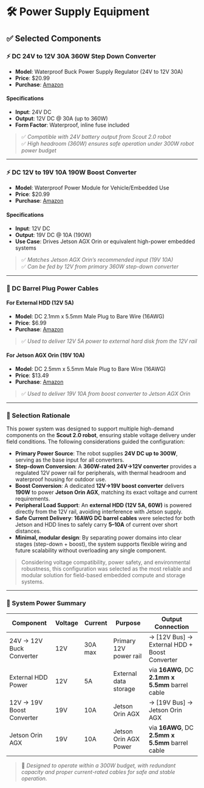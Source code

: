 # 🛠️ Power Supply Equipment

## ✅ Selected Components

### ⚡ DC 24V to 12V 30A 360W Step Down Converter

- **Model**: Waterproof Buck Power Supply Regulator (24V to 12V 30A)  
- **Price**: $20.99  
- **Purchase**: [Amazon](https://www.amazon.com/gp/product/B0CZPD94QG)

#### Specifications
- **Input**: 24V DC  
- **Output**: 12V DC @ 30A (up to 360W)  
- **Form Factor**: Waterproof, inline fuse included  
> ✅ *Compatible with 24V battery output from Scout 2.0 robot*  
> ✅ *High headroom (360W) ensures safe operation under 300W robot power budget*

---

### ⚡ DC 12V to 19V 10A 190W Boost Converter

- **Model**: Waterproof Power Module for Vehicle/Embedded Use  
- **Price**: $20.99  
- **Purchase**: [Amazon](https://www.amazon.com/gp/product/B0B74CXHW6)

#### Specifications
- **Input**: 12V DC  
- **Output**: 19V DC @ 10A (190W)  
- **Use Case**: Drives Jetson AGX Orin or equivalent high-power embedded systems  
> ✅ *Matches Jetson AGX Orin’s recommended input (19V 10A)*  
> ✅ *Can be fed by 12V from primary 360W step-down converter*

---

### 🔌 DC Barrel Plug Power Cables

#### For External HDD (12V 5A)
- **Model**: DC 2.1mm x 5.5mm Male Plug to Bare Wire (16AWG)  
- **Price**: $6.99
- **Purchase**: [Amazon](https://www.amazon.com/gp/product/B07VW5VRX7)  
> ✅ *Used to deliver 12V 5A power to external hard disk from the 12V rail*

#### For Jetson AGX Orin (19V 10A)
- **Model**: DC 2.5mm x 5.5mm Male Plug to Bare Wire (16AWG)  
- **Price**: $13.49  
- **Purchase**: [Amazon](https://www.amazon.com/gp/product/B0CYBXK4ZW)  
> ✅ *Used to deliver 19V 10A from boost converter to Jetson AGX Orin*

---

### 📌 Selection Rationale

This power system was designed to support multiple high-demand components on the **Scout 2.0 robot**, ensuring stable voltage delivery under field conditions. The following considerations guided the configuration:

- **Primary Power Source**: The robot supplies **24V DC up to 300W**, serving as the base input for all converters.
- **Step-down Conversion**: A **360W-rated 24V→12V converter** provides a regulated 12V power rail for peripherals, with thermal headroom and waterproof housing for outdoor use.
- **Boost Conversion**: A dedicated **12V→19V boost converter** delivers **190W** to power **Jetson Orin AGX**, matching its exact voltage and current requirements.
- **Peripheral Load Support**: An **external HDD (12V 5A, 60W)** is powered directly from the 12V rail, avoiding interference with Jetson supply.
- **Safe Current Delivery**: **16AWG DC barrel cables** were selected for both Jetson and HDD lines to safely carry **5–10A** of current over short distances.
- **Minimal, modular design**: By separating power domains into clear stages (step-down + boost), the system supports flexible wiring and future scalability without overloading any single component.

> Considering voltage compatibility, power safety, and environmental robustness, this configuration was selected as the most reliable and modular solution for field-based embedded compute and storage systems.

---

### 🔧 System Power Summary

| **Component**              | **Voltage** | **Current** | **Purpose**               | **Output Connection**                                          |
|---------------------------|-------------|-------------|----------------------------|-----------------------------------------------------------------|
| 24V → 12V Buck Converter  | 12V         | 30A max     | Primary 12V power rail     | → [12V Bus] → External HDD + Boost Converter                   |
| External HDD Power        | 12V         | 5A          | External data storage      | via **16AWG**, DC **2.1mm x 5.5mm** barrel cable               |
| 12V → 19V Boost Converter | 19V         | 10A         | Jetson Orin AGX            | → [19V Bus] → Jetson Orin AGX                                  |
| Jetson Orin AGX           | 19V         | 10A         | Jetson Orin AGX Power      | via **16AWG**, DC **2.5mm x 5.5mm** barrel cable               |


> 📌 *Designed to operate within a 300W budget, with redundant capacity and proper current-rated cables for safe and stable operation.*
